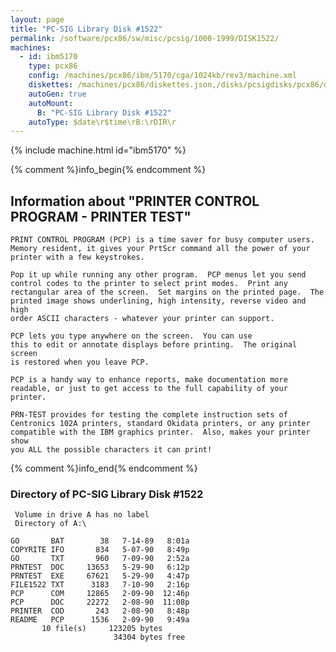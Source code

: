 ```yaml
---
layout: page
title: "PC-SIG Library Disk #1522"
permalink: /software/pcx86/sw/misc/pcsig/1000-1999/DISK1522/
machines:
  - id: ibm5170
    type: pcx86
    config: /machines/pcx86/ibm/5170/cga/1024kb/rev3/machine.xml
    diskettes: /machines/pcx86/diskettes.json,/disks/pcsigdisks/pcx86/diskettes.json
    autoGen: true
    autoMount:
      B: "PC-SIG Library Disk #1522"
    autoType: $date\r$time\rB:\rDIR\r
---
```


{% include machine.html id="ibm5170" %}

{% comment %}info_begin{% endcomment %}

## Information about "PRINTER CONTROL PROGRAM - PRINTER TEST"

    PRINT CONTROL PROGRAM (PCP) is a time saver for busy computer users.
    Memory resident, it gives your PrtScr command all the power of your
    printer with a few keystrokes.
    
    Pop it up while running any other program.  PCP menus let you send
    control codes to the printer to select print modes.  Print any
    rectangular area of the screen.  Set margins on the printed page.  The
    printed image shows underlining, high intensity, reverse video and high
    order ASCII characters - whatever your printer can support.
    
    PCP lets you type anywhere on the screen.  You can use
    this to edit or annotate displays before printing.  The original screen
    is restored when you leave PCP.
    
    PCP is a handy way to enhance reports, make documentation more
    readable, or just to get access to the full capability of your
    printer.
    
    PRN-TEST provides for testing the complete instruction sets of
    Centronics 102A printers, standard Okidata printers, or any printer
    compatible with the IBM graphics printer.  Also, makes your printer show
    you ALL the possible characters it can print!
{% comment %}info_end{% endcomment %}


### Directory of PC-SIG Library Disk #1522

     Volume in drive A has no label
     Directory of A:\

    GO       BAT        38   7-14-89   8:01a
    COPYRITE IFO       834   5-07-90   8:49p
    GO       TXT       960   7-09-90   2:52a
    PRNTEST  DOC     13653   5-29-90   6:12p
    PRNTEST  EXE     67621   5-29-90   4:47p
    FILE1522 TXT      3183   7-10-90   2:16p
    PCP      COM     12865   2-09-90  12:46p
    PCP      DOC     22272   2-08-90  11:08p
    PRINTER  COD       243   2-08-90   8:48p
    README   PCP      1536   2-09-90   9:49a
           10 file(s)     123205 bytes
                           34304 bytes free
